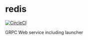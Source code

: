 # redis

[![CircleCI](https://circleci.com/gh/Elojah/grpcweb/tree/master.svg?style=svg)](https://circleci.com/gh/Elojah/grpcweb/tree/master)

GRPC Web service including launcher
